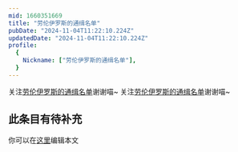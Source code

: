 ```yaml
---
mid: 1660351669
title: "劳伦伊罗斯的通缉名单"
pubDate: "2024-11-04T11:22:10.224Z"
updatedDate: "2024-11-04T11:22:10.224Z"
profile:
  {
    Nickname: ["劳伦伊罗斯的通缉名单"],
  }
---
```


关注[劳伦伊罗斯的通缉名单](https://space.bilibili.com/1660351669)谢谢喵~ 关注[劳伦伊罗斯的通缉名单](https://space.bilibili.com/1660351669)谢谢喵~

## 此条目有待补充
你可以在[这里](https://github.com/Yuhanawa/VTuber.ICU/edit/master/src/content/v/劳伦伊罗斯的通缉名单/index.md)编辑本文
